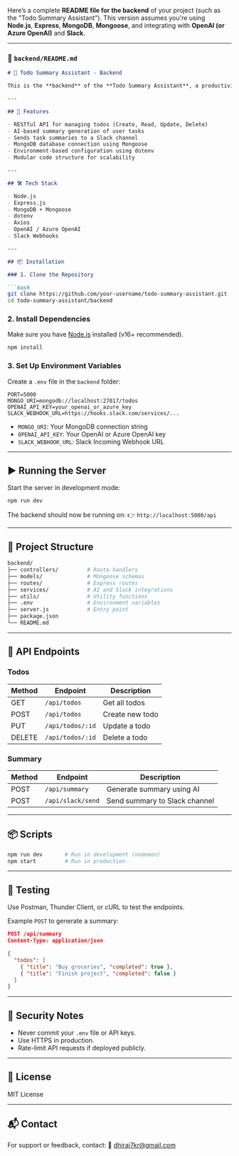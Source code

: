 Here’s a complete **README file for the backend** of your project (such as the "Todo Summary Assistant"). This version assumes you're using **Node.js**, **Express**, **MongoDB**, **Mongoose**, and integrating with **OpenAI (or Azure OpenAI)** and **Slack**.

---

### 📄 `backend/README.md`

````markdown
# 🧠 Todo Summary Assistant - Backend

This is the **backend** of the **Todo Summary Assistant**, a productivity app that manages tasks, summarizes them using AI, and sends updates to Slack. It is built with **Node.js**, **Express**, and **MongoDB**, and integrates with OpenAI or Azure OpenAI for summarization.

---

## 🚀 Features

- RESTful API for managing todos (Create, Read, Update, Delete)
- AI-based summary generation of user tasks
- Sends task summaries to a Slack channel
- MongoDB database connection using Mongoose
- Environment-based configuration using dotenv
- Modular code structure for scalability

---

## 🛠️ Tech Stack

- Node.js
- Express.js
- MongoDB + Mongoose
- dotenv
- Axios
- OpenAI / Azure OpenAI
- Slack Webhooks

---

## 📦 Installation

### 1. Clone the Repository

```bash
git clone https://github.com/your-username/todo-summary-assistant.git
cd todo-summary-assistant/backend
````

### 2. Install Dependencies

Make sure you have [Node.js](https://nodejs.org/) installed (v16+ recommended).

```bash
npm install
```

### 3. Set Up Environment Variables

Create a `.env` file in the `backend` folder:

```env
PORT=5000
MONGO_URI=mongodb://localhost:27017/todos
OPENAI_API_KEY=your_openai_or_azure_key
SLACK_WEBHOOK_URL=https://hooks.slack.com/services/...
```

* `MONGO_URI`: Your MongoDB connection string
* `OPENAI_API_KEY`: Your OpenAI or Azure OpenAI key
* `SLACK_WEBHOOK_URL`: Slack Incoming Webhook URL

---

## ▶️ Running the Server

Start the server in development mode:

```bash
npm run dev
```

The backend should now be running on:
👉 `http://localhost:5000/api`

---

## 📁 Project Structure

```bash
backend/
├── controllers/         # Route handlers
├── models/              # Mongoose schemas
├── routes/              # Express routes
├── services/            # AI and Slack integrations
├── utils/               # Utility functions
├── .env                 # Environment variables
├── server.js            # Entry point
├── package.json
└── README.md
```

---

## 📡 API Endpoints

### Todos

| Method | Endpoint         | Description     |
| ------ | ---------------- | --------------- |
| GET    | `/api/todos`     | Get all todos   |
| POST   | `/api/todos`     | Create new todo |
| PUT    | `/api/todos/:id` | Update a todo   |
| DELETE | `/api/todos/:id` | Delete a todo   |

### Summary

| Method | Endpoint          | Description                   |
| ------ | ----------------- | ----------------------------- |
| POST   | `/api/summary`    | Generate summary using AI     |
| POST   | `/api/slack/send` | Send summary to Slack channel |

---

## 📦 Scripts

```bash
npm run dev       # Run in development (nodemon)
npm start         # Run in production
```

---

## 🧪 Testing

Use Postman, Thunder Client, or cURL to test the endpoints.

Example `POST` to generate a summary:

```json
POST /api/summary
Content-Type: application/json

{
  "todos": [
    { "title": "Buy groceries", "completed": true },
    { "title": "Finish project", "completed": false }
  ]
}
```

---

## 🔐 Security Notes

* Never commit your `.env` file or API keys.
* Use HTTPS in production.
* Rate-limit API requests if deployed publicly.

---

## 📄 License

MIT License

---

## 📬 Contact

For support or feedback, contact:
📧 [dhiraj7kr@gmail.com](mailto:dhiraj7kr@gmail.com)


